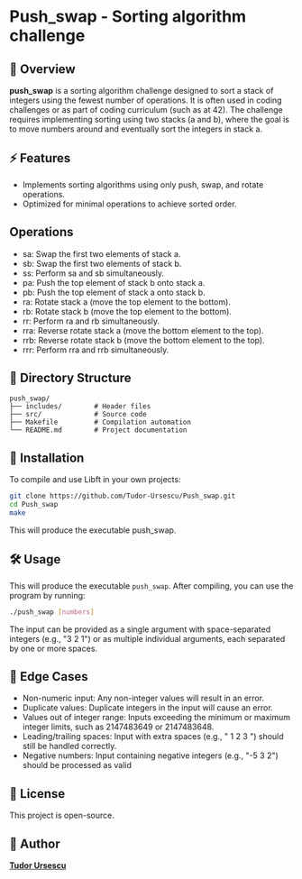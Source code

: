 # Push_swap - Sorting algorithm challenge

## 📌 Overview

**push_swap** is a sorting algorithm challenge designed to sort a stack of integers using the fewest number of operations. It is often used in coding challenges or as part of coding curriculum (such as at 42). The challenge requires implementing sorting using two stacks (a and b), where the goal is to move numbers around and eventually sort the integers in stack a.

## ⚡ Features
- Implements sorting algorithms using only push, swap, and rotate operations.
- Optimized for minimal operations to achieve sorted order.

## Operations
- sa: Swap the first two elements of stack a.
- sb: Swap the first two elements of stack b.
- ss: Perform sa and sb simultaneously.
- pa: Push the top element of stack b onto stack a.
- pb: Push the top element of stack a onto stack b.
- ra: Rotate stack a (move the top element to the bottom).
- rb: Rotate stack b (move the top element to the bottom).
- rr: Perform ra and rb simultaneously.
- rra: Reverse rotate stack a (move the bottom element to the top).
- rrb: Reverse rotate stack b (move the bottom element to the top).
- rrr: Perform rra and rrb simultaneously.

## 📂 Directory Structure
```
push_swap/
├── includes/        # Header files
├── src/             # Source code
├── Makefile         # Compilation automation
└── README.md        # Project documentation
```

## 🚀 Installation
To compile and use Libft in your own projects:
```sh
git clone https://github.com/Tudor-Ursescu/Push_swap.git
cd Push_swap
make
```
This will produce the executable push_swap.

## 🛠️ Usage
This will produce the executable `push_swap`.
After compiling, you can use the program by running:
```sh
./push_swap [numbers]
```
The input can be provided as a single argument with space-separated integers (e.g., "3 2 1") or as multiple individual arguments, each separated by one or more spaces.

## 🚫 Edge Cases 
- Non-numeric input: Any non-integer values will result in an error.
- Duplicate values: Duplicate integers in the input will cause an error.
- Values out of integer range: Inputs exceeding the minimum or maximum integer limits,
  such as 2147483649 or 2147483648.
- Leading/trailing spaces: Input with extra spaces (e.g., " 1 2 3 ") should still be handled   correctly.
- Negative numbers: Input containing negative integers (e.g., "-5 3 2") should be processed as valid

## 📜 License
This project is open-source.

## 👤 Author
[**Tudor Ursescu**](https://github.com/Tudor-Ursescu)